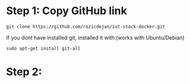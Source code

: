 # Step 1: Copy GitHub link
    git clone https://github.com/rozicdejan/iot-stack-docker.git
If you dont have installed git, installed it with:(works with Ubuntu/Debian)

    sudo apt-get install git-all
# Step 2:
